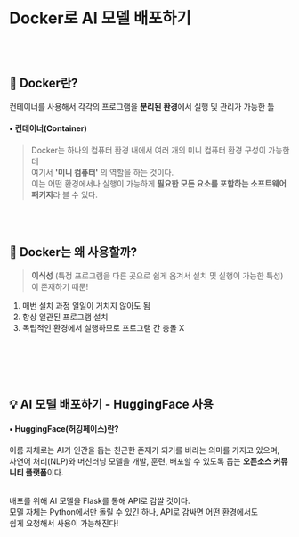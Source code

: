 # Docker로 AI 모델 배포하기
<br>
<br>

## 📌 Docker란?
컨테이너를 사용해서 각각의 프로그램을 **분리된 환경**에서 실행 및 관리가 가능한 툴

#### ▪️ 컨테이너(Container)
> Docker는 하나의 컴퓨터 환경 내에서 여러 개의 미니 컴퓨터 환경 구성이 가능한데 <br>
> 여기서 **'미니 컴퓨터'** 의 역할을 하는 것이다. <br>
> 이는 어떤 환경에서나 실행이 가능하게 **필요한 모든 요소를 포함하는 소프트웨어 패키지**라 볼 수 있다.

<br>
<br>

## 📌 Docker는 왜 사용할까?
> **이식성** (특정 프로그램을 다른 곳으로 쉽게 옴겨서 설치 및 실행이 가능한 특성) 이 존재하기 때문!

1. 매번 설치 과정 일일이 거치지 않아도 됨
2. 항상 일관된 프로그램 설치
3. 독립적인 환경에서 실행하므로 프로그램 간 충돌 X


<br>
<br>
<br>
<br>

## 💡 AI 모델 배포하기 - HuggingFace 사용
#### ▪️ HuggingFace(허깅페이스)란?
이름 자체로는 AI가 인간을 돕는 친근한 존재가 되기를 바라는 의미를 가지고 있으며, <br>
자연어 처리(NLP)와 머신러닝 모델을 개발, 훈련, 배포할 수 있도록 돕는 **오픈소스 커뮤니티 플랫폼**이다. <br>

<br>
배포를 위해 AI 모델을 Flask를 통해 API로 감쌀 것이다. <br>
모델 자체는 Python에서만 돌릴 수 있긴 하나, API로 감싸면 어떤 환경에서도 <br>
쉽게 요청해서 사용이 가능해진다! <br>
<br>


